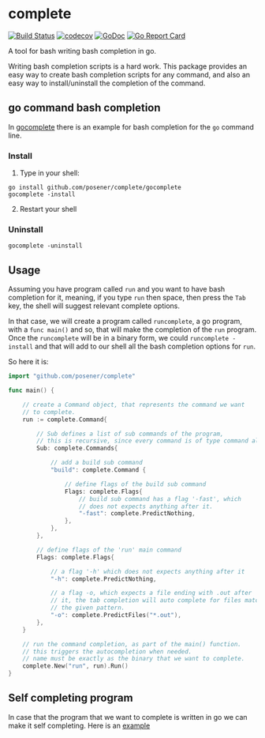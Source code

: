 # complete

[![Build Status](https://travis-ci.org/posener/complete.svg?branch=master)](https://travis-ci.org/posener/complete)
[![codecov](https://codecov.io/gh/posener/complete/branch/master/graph/badge.svg)](https://codecov.io/gh/posener/complete)
[![GoDoc](https://godoc.org/github.com/posener/complete?status.svg)](http://godoc.org/github.com/posener/complete)
[![Go Report Card](https://goreportcard.com/badge/github.com/posener/complete)](https://goreportcard.com/report/github.com/posener/complete)

A tool for bash writing bash completion in go.

Writing bash completion scripts is a hard work. This package provides an easy way
to create bash completion scripts for any command, and also an easy way to install/uninstall
the completion of the command.

## go command bash completion

In [gocomplete](./gocomplete) there is an example for bash completion for the `go` command line.

### Install

1. Type in your shell:
```
go install github.com/posener/complete/gocomplete
gocomplete -install
```

2. Restart your shell

### Uninstall

```
gocomplete -uninstall
```

## Usage

Assuming you have program called `run` and you want to have bash completion
for it, meaning, if you type `run` then space, then press the `Tab` key,
the shell will suggest relevant complete options.

In that case, we will create a program called `runcomplete`, a go program,
with a `func main()` and so, that will make the completion of the `run`
program. Once the `runcomplete` will be in a binary form, we could 
`runcomplete -install` and that will add to our shell all the bash completion
options for `run`.

So here it is:

```go
import "github.com/posener/complete"

func main() {

	// create a Command object, that represents the command we want
	// to complete.
	run := complete.Command{

		// Sub defines a list of sub commands of the program,
		// this is recursive, since every command is of type command also.
		Sub: complete.Commands{

			// add a build sub command
			"build": complete.Command {

				// define flags of the build sub command
				Flags: complete.Flags{
					// build sub command has a flag '-fast', which
					// does not expects anything after it.
					"-fast": complete.PredictNothing,
				},
			},
		},

		// define flags of the 'run' main command
		Flags: complete.Flags{

			// a flag '-h' which does not expects anything after it
			"-h": complete.PredictNothing,

			// a flag -o, which expects a file ending with .out after
			// it, the tab completion will auto complete for files matching
			// the given pattern.
			"-o": complete.PredictFiles("*.out"),
		},
	}

	// run the command completion, as part of the main() function.
	// this triggers the autocompletion when needed.
	// name must be exactly as the binary that we want to complete.
	complete.New("run", run).Run()
}
```

## Self completing program

In case that the program that we want to complete is written in go we
can make it self completing. Here is an [example](./example/self/main.go)

